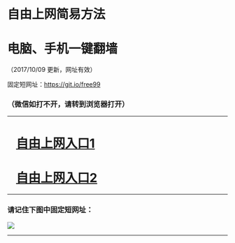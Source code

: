﻿# 自由上网简易方法

# 电脑、手机一键翻墙

（2017/10/09 更新，网址有效）

固定短网址：https://git.io/free99

### （微信如打不开，请转到浏览器打开）


***





# &nbsp;&nbsp; <a href="http://ft1239926041.fwq-tz-1001.info/fwqtz01.html?t=100900199 " target="_blank">自由上网入口1</a>
# &nbsp;&nbsp; <a href="http://ft3030622403.fwq-tz-1002.info/fwqtz02.html?t=10090015132 " target="_blank">自由上网入口2</a>
***

### 请记住下图中固定短网址：

<img src="https://s3-us-west-2.amazonaws.com/fwq-1001/yjfq-20170905okok.png" /> 


***

